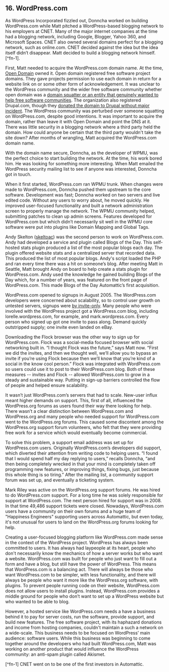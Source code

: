 ## 16. WordPress.com

As WordPress Incorporated fizzled out, Donncha worked on building WordPress.com while Matt pitched a WordPress-based blogging network to his employers at CNET. Many of the major internet companies at the time had a blogging network, including Google, Blogger, Yahoo 360, and Microsoft Spaces. CNET also owned several domains perfect for a blogging network, such as online.com. CNET decided against the idea but the idea itself didn’t disappear. Matt decided to build a blogging network himself. [^fn-1]. 

First, Matt needed to acquire the WordPress.com domain name. At the time, [Open Domain](http://www.opendomain.org/) owned it. Open domain registered free software project domains. They gave projects permission to use each domain in return for a website link on or some other form of acknowledgement. It was unclear to the WordPress community and the wider free software community whether open domain was a [domain squatter or an entity that genuinely wanted to help free software communities](http://archive09.linux.com/feature/140576). The organization also registered Drupal.com, though they [donated the domain to Drupal without major incident](http://buytaert.net/drupal-com). The WordPress community was perturbed over someone squatting on WordPress.com, despite good intentions. It was important to acquire the domain, rather than leave it with Open Domain and point the DNS at it. There was little security in a blogging network where a third party held the domain. How could anyone be certain that the third party wouldn't take the site down? After months of wrangling, Matt acquired the WordPress.com domain name.

With the domain name secure, Donncha, as the developer of WPMU, was the perfect choice to start building the network. At the time, his work bored him. He was looking for something more interesting. When Matt emailed the WordPress security mailing list to see if anyone was interested, Donncha got in touch. 

When it first started, WordPress.com ran WPMU trunk. When changes were made to WordPress.com, Donncha pushed them upstream to the core software. Development was fast; Donncha worked on two servers and live edited code. Without any users to worry about, he moved quickly. He improved user-focused functionality and built a network administration screen to properly manage the network. The WPMU community helped, submitting patches to clean up admin screens. Features developed for WordPress.com but which didn’t necessarily sit well in the WPMU core software were put into plugins like Domain Mapping and Global Tags. 

Andy Skelton ([skeltoac](https://profiles.wordpress.org/skeltoac)) was the second person to work on WordPress.com. Andy had developed a service and plugin called Blogs of the Day. This self-hosted stats plugin produced a list of the most popular blogs each day. The plugin offered website stats and a centralized server that recorded data. This produced the list of most popular blogs. Andy's script loaded the PHP and ran every time there was a hit on someone’s blog. After meeting Matt in Seattle, Matt brought Andy on board to help create a stats plugin for WordPress.com. Andy used the knowledge he gained building Blogs of the Day which, for a number of years, was featured on the front page of WordPress.com. This made Blogs of the Day Automattic’s first acquisition. 

WordPress.com opened to signups in August 2005. The WordPress.com developers were concerned about scalability, so to control user growth on untested servers, signups were [by invite-only](http://matt.wordpress.com/2005/08/15/invites/). Many people who were involved with the WordPress project got a WordPress.com blog, including lorelle.wordpress.com, for example, and mark.wordpress.com. Every person who signed up got one invite to pass along. Demand quickly outstripped supply; one invite even landed on eBay. 

Downloading the Flock browser was the other way to sign up for WordPress.com. Flock was a social-media focused browser with social networking built in. “I thought Flock was the future,” says Matt now. “First we did the invites, and then we thought well, we’ll allow you to bypass an invite if you’re using Flock because then we’ll know that you’re kind of a social in the know cool person.” Flock was integrated with WordPress.com so users could use it to post to their WordPress.com blog. Both of these measures -- invites and Flock -- allowed WordPress.com to grow in a steady and sustainable way. Putting in sign-up barriers controlled the flow of people and helped ensure scalability. 

It wasn’t just WordPress.com’s servers that had to scale. New-user influx meant higher demands on support. This, first of all, influenced the WordPress.org forums as users found their way there looking for help. There wasn’t a clear distinction between WordPress.com and WordPress.org and many people who needed support for WordPress.com went to the WordPress.org forums. This caused some discontent among the WordPress.org support forum volunteers, who felt that they were providing free work for a service which would eventually become commercial. 

To solve this problem, a support email address was set up for WordPress.com users. Originally WordPress.com’s developers did support, which diverted their attention from writing code to helping users. “I found that I would spend half my day replying to users,” recalls Donncha, “and then being completely wrecked in that your mind is completely taken off programming new features, or improving things, fixing bugs, just because this whole thing is so tiring.” After the mailing list, a community support forum was set up, and eventually a ticketing system. 

Mark Riley was active on the WordPress.org support forums. He was hired to do WordPress.com support. For a long time he was solely responsible for support at WordPress.com. The next person hired for support was in 2008. In that time 49,486 support tickets were closed. Nowadays, WordPress.com users have a community on their own forums and a huge team of "Happiness Engineers" supporting users across Automattic, but even today, it's not unusual for users to land on the WordPress.org forums looking for help.

Creating a user-focused blogging platform like WordPress.com made sense in the context of the WordPress project. WordPress has always been committed to users. It has always had laypeople at its heart, people who don't necessarily know the mechanics of how a server works but who want a website. WordPress.com was built for people who just want to fill out a form and have a blog, but still have the power of WordPress. This means that WordPress.com is a balancing act. There will always be those who want WordPress.com to be simpler, with less functionality, and there will always be people who want it more like the WordPress.org software, with plugins. To prevent people running code on their website, WordPress.com does not allow users to install plugins. Instead, WordPress.com provides a middle ground for people who don’t want to set up a WordPress website but who wanted to be able to blog.

However, a hosted service like WordPress.com needs a have a business behind it to pay for server costs, run the software, provide support, and build new features. The free software project, with its haphazard donations and income from hosting companies, couldn't maintain a such a network on a wide-scale. This business needs to be focused on WordPress’ main audience: software users. While this business was beginning to come together around the developers who had built WordPress.com, Matt was working on another product that would influence the WordPress community: an anti-spam plugin called Akismet. 	
		
[^fn-1] CNET went on to be one of the first investors in Automattic.
